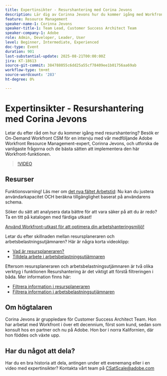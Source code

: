 ```yaml
---
title: Expertinsikter - Resurshantering med Corina Jevons
description: Lär dig av Corinna Jevons hur du kommer igång med Workfront Resource Management, optimerar kapaciteten och balanserar arbetsbelastningarna effektivt.
feature: Resource Management
speaker-name-1: Corinna Jevons
speaker-title-1: Team Lead, Customer Success Architect Team
speaker-company-1: Adobe
role: Admin, Developer, Leader, User
level: Beginner, Intermediate, Experienced
doc-type: Event
duration: 901
last-substantial-update: 2025-08-21T00:00:00Z
jira: KT-18613
source-git-commit: 384788055c6dd25a55cf78409ee1b01756aa69ab
workflow-type: tm+mt
source-wordcount: '283'
ht-degree: 0%

---
```



# Expertinsikter - Resurshantering med Corina Jevons

Letar du efter råd om hur du kommer igång med resurshantering? Besök er On-Demand Workfront CSM för en intervju med vår medföljande Adobe Workfront Resource Management-expert, Corinna Jevons, och utforska de vanligaste frågorna och de bästa sätten att implementera den här Workfront-funktionen.

>[!VIDEO](https://video.tv.adobe.com/v/3469890/?learn=on&enablevpops)

## Resurser

Funktionsvarning!  Läs mer om [det nya fältet Arbetstid](https://experienceleaguecommunities.adobe.com/t5/workfront-discussions/the-new-work-time-field-now-you-can-adjust-user-capacity-and/m-p/582855#M519): Nu kan du justera användarkapacitet OCH beräkna tillgänglighet baserat på användarens schema.

Söker du sätt att analysera data bättre för att vara säker på att du är redo? Ta en titt på katalogen med färdiga utkast!

[Använd Workfront-utkast för att optimera din arbetshanteringsmiljö!](https://experienceleaguecommunities.adobe.com/t5/workfront-blogs/use-workfront-blueprints-to-optimize-your-work-management/ba-p/547147)

Letar du efter skillnaden mellan resursplaneraren och arbetsbelastningsutjämnaren? Här är några korta videoklipp:

* [Vad är resursplaneraren?](https://experienceleague.adobe.com/docs/workfront-learn/tutorials-workfront/manage-resources/resource-planning/what-is-the-resource-planner.html?lang=sv-SE)
* [Tilldela arbete i arbetsbelastningsutjämnaren](https://experienceleague.adobe.com/docs/workfront-learn/tutorials-workfront/manage-resources/workload-balancer/assign-work-in-the-workload-balancer.html?lang=sv-SE)

Eftersom resursplaneraren och arbetsbelastningsutjämnaren är två olika verktyg i funktionen Resurshantering är det viktigt att förstå filtreringen i båda. Mer information finns här:

* [Filtrera information i resursplaneraren](https://experienceleague.adobe.com/docs/workfront/using/manage-resources/resource-planning-in-adobe-workfront/filter-resource-planner.html?lang=sv-SE)
* [Filtrera information i arbetsbelastningsutjämnaren](https://experienceleague.adobe.com/docs/workfront/using/manage-resources/the-workload-balancer/filter-information-workload-balancer.html?lang=sv-SE)

## Om högtalaren

Corina Jevons är gruppledare för Customer Success Architect Team.  Hon har arbetat med Workfront i över ett decennium, först som kund, sedan som konsult hos en partner och nu på Adobe.  Hon bor i norra Kalifornien, där hon föddes och växte upp.

## Har du något att dela?

Har du en bra historia att dela, antingen under ett evenemang eller i en video med expertinsikter? Kontakta vårt team på [CSatScale@adobe.com](mailto:CSatScale@adobe.com)